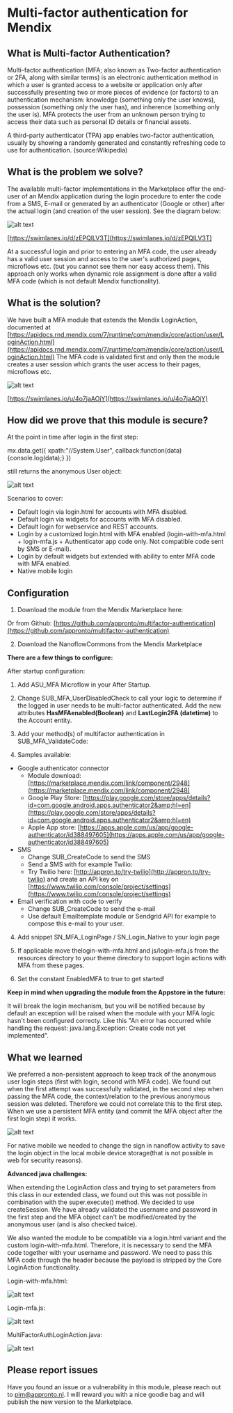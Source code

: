 # Multi-factor authentication for Mendix

## What is Multi-factor Authentication?

Multi-factor authentication (MFA; also known as Two-factor authentication or 2FA, along with similar terms) is an electronic authentication method in which a user is granted access to a website or application only after successfully presenting two or more pieces of evidence (or factors) to an authentication mechanism: knowledge (something only the user knows), possession (something only the user has), and inherence (something only the user is). MFA protects the user from an unknown person trying to access their data such as personal ID details or financial assets.

A third-party authenticator (TPA) app enables two-factor authentication, usually by showing a randomly generated and constantly refreshing code to use for authentication. (source:Wikipedia)

## What is the problem we solve?

The available multi-factor implementations in the Marketplace offer the end-user of an Mendix application during the login procedure to enter the code from a SMS, E-mail or generated by an authenticator (Google or other) after the actual login (and creation of the user session). See the diagram below:

![alt text](https://github.com/appronto/multifactor-authentication/blob/main/Output/Swimlane1.png?raw=true)

[https://swimlanes.io/d/zEPQlLV3T](https://swimlanes.io/d/zEPQlLV3T)

At a successful login and prior to entering an MFA code, the user already has a valid user session and access to the user&#39;s authorized pages, microflows etc. (but you cannot see them nor easy access them). This approach only works when dynamic role assignment is done after a valid MFA code (which is not default Mendix functionality).

## What is the solution?

We have built a MFA module that extends the Mendix LoginAction, documented at [https://apidocs.rnd.mendix.com/7/runtime/com/mendix/core/action/user/LoginAction.html](https://apidocs.rnd.mendix.com/7/runtime/com/mendix/core/action/user/LoginAction.html)
The MFA code is validated first and only then the module creates a user session which grants the user access to their pages, microflows etc.

![alt text](https://github.com/appronto/multifactor-authentication/blob/main/Output/Swimlane2.png?raw=true)

[https://swimlanes.io/u/4o7jaAOjY](https://swimlanes.io/u/4o7jaAOjY)

## How did we prove that this module is secure?
At the point in time after login in the first step:

mx.data.get({ xpath:&quot;//System.User&quot;, callback:function(data){console.log(data);} })

still returns the anonymous User object:

![alt text](https://github.com/appronto/multifactor-authentication/blob/main/Output/Code1.png?raw=true)

Scenarios to cover:

- Default login via login.html for accounts with MFA disabled.
- Default login via widgets for accounts with MFA disabled.
- Default login for webservice and REST accounts.
- Login by a customized login.html with MFA enabled (login-with-mfa.html + login-mfa.js + Authenticator app code only. Not compatible code sent by SMS or E-mail).
- Login by default widgets but extended with ability to enter MFA code with MFA enabled.
- Native mobile login 

## Configuration

1. Download the module from the Mendix Marketplace here:

Or from Github: [https://github.com/appronto/multifactor-authentication](https://github.com/appronto/multifactor-authentication)

2. Download the NanoflowCommons from the Mendix Marketplace

**There are a few things to configure:**

After startup configuration:
1. Add ASU\_MFA Microflow in your After Startup.

2. Change SUB\_MFA\_UserDisabledCheck to call your logic to determine if the logged in user needs to be multi-factor authenticated. Add the new attributes **HasMFAenabled(Boolean)** and **LastLogin2FA (datetime)** to the Account entity.

3. Add your method(s) of multifactor authentication in SUB\_MFA\_ValidateCode:

3. Samples available:

- Google authenticator connector
  - Module download: [https://marketplace.mendix.com/link/component/2948](https://marketplace.mendix.com/link/component/2948)
  - Google Play Store: [https://play.google.com/store/apps/details?id=com.google.android.apps.authenticator2&amp;hl=en](https://play.google.com/store/apps/details?id=com.google.android.apps.authenticator2&amp;hl=en)
  - Apple App store: [https://apps.apple.com/us/app/google-authenticator/id388497605](https://apps.apple.com/us/app/google-authenticator/id388497605)
- SMS
  - Change SUB\_CreateCode to send the SMS
  - Send a SMS with for example Twilio:
  - Try Twilio here: [http://appron.to/try-twilio](http://appron.to/try-twilio) and create an API key on [https://www.twilio.com/console/project/settings](https://www.twilio.com/console/project/settings)
- Email verification with code to verify
  - Change SUB\_CreateCode to send the e-mail
  - Use default Emailtemplate module or Sendgrid API for example to compose this e-mail to your user.

4. Add snippet SN\_MFA\_LoginPage / SN\_Login\_Native to your login page

5. If applicable move thelogin-with-mfa.html and js/login-mfa.js from the resources directory to your theme directory to support login actions with MFA from these pages.

6. Set the constant EnabledMFA to true to get started!

**Keep in mind when upgrading the module from the Appstore in the future:**

It will break the login mechanism, but you will be notified because by default an exception will be raised when the module with your MFA logic hasn&#39;t been configured correcty. Like this &quot;An error has occurred while handling the request: java.lang.Exception: Create code not yet implemented&quot;.

## What we learned

We preferred a non-persistent approach to keep track of the anonymous user login steps (first with login, second with MFA code). We found out when the first attempt was successfully validated, in the second step when passing the MFA code, the context/relation to the previous anonymous session was deleted. Therefore we could not correlate this to the first step. When we use a persistent MFA entity (and commit the MFA object after the first login step) it works.

![alt text](https://github.com/appronto/multifactor-authentication/blob/main/Output/entity.png?raw=true)

For native mobile we needed to change the sign in nanoflow activity to save the login object in the local mobile device storage(that is not possible in web for security reasons).

**Advanced java challenges:**

When extending the LoginAction class and trying to set parameters from this class in our extended class, we found out this was not possible in combination with the super.execute() method. We decided to use createSession. We have already validated the username and password in the first step and the MFA object can&#39;t be modified/created by the anonymous user (and is also checked twice).

We also wanted the module to be compatible via a login.html variant and the custom login-with-mfa.html. Therefore, it is necessary to send the MFA code together with your username and password. We need to pass this MFA code through the header because the payload is stripped by the Core LoginAction functionality.

Login-with-mfa.html:

![alt text](https://github.com/appronto/multifactor-authentication/blob/main/Output/Signin.png?raw=true)

Login-mfa.js:

![alt text](https://github.com/appronto/multifactor-authentication/blob/main/Output/Signin2.png?raw=true)

MultiFactorAuthLoginAction.java:

![alt text](https://github.com/appronto/multifactor-authentication/blob/main/Output/Signin3.png?raw=true)

## Please report issues

Have you found an issue or a vulnerability in this module, please reach out to [pim@appronto.nl](mailto:pim@appronto.nl). I will reward you with a nice goodie bag and will publish the new version to the Marketplace.
